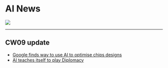 # AI News

![](https://www.fairobserver.com/wp-content/uploads/2019/07/AIAI-newstech-newstechnology.jpg)

---

## CW09 update 

* [Google finds way to use AI to optimise chips designs](https://www.zdnet.com/article/googles-deep-learning-finds-a-critical-path-in-ai-chips/)
* [AI teaches itself to play Diplomacy](https://spectrum.ieee.org/tech-talk/robotics/artificial-intelligence/ai-learns-diplomacy-gaming)